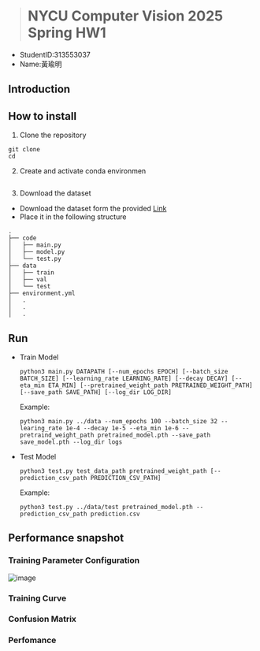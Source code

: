 > # NYCU Computer Vision 2025 Spring HW1
- StudentID:313553037
- Name:黃瑜明
## Introduction
## How to install
1. Clone the repository
```
git clone
cd 
```
2. Create and activate conda environmen
```
```
3. Download the dataset
- Download the dataset form the provided [Link](https://drive.google.com/file/d/1fx4Z6xl5b6r4UFkBrn5l0oPEIagZxQ5u/view)
- Place it in the following structure
```
.
├── code
│   ├── main.py
│   ├── model.py
│   └── test.py
├── data
│   ├── train
│   ├── val
│   └── test
├── environment.yml
│   .
│   .
│   .
```
## Run
- Train Model
    ```
    python3 main.py DATAPATH [--num_epochs EPOCH] [--batch_size BATCH_SIZE] [--learning_rate LEARNING_RATE] [--decay DECAY] [--eta_min ETA_MIN] [--pretrained_weight_path PRETRAINED_WEIGHT_PATH] [--save_path SAVE_PATH] [--log_dir LOG_DIR]
    ```
    Example:
    ```
    python3 main.py ../data --num_epochs 100 --batch_size 32 --learing_rate 1e-4 --decay 1e-5 --eta_min 1e-6 --pretraind_weight_path pretrained_model.pth --save_path save_model.pth --log_dir logs
    ```
- Test Model
    ```
    python3 test.py test_data_path pretrained_weight_path [--prediction_csv_path PREDICTION_CSV_PATH]
    ```
    Example:
    ```
    python3 test.py ../data/test pretrained_model.pth --prediction_csv_path prediction.csv
    ```

## Performance snapshot
### Training Parameter Configuration

![image](https://github.com/Kirita74/VRDL/tree/main/image/training_loss_epoch.png)

### Training Curve
### Confusion Matrix
### Perfomance
